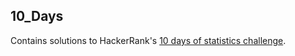 
## 10_Days
Contains solutions to HackerRank's [10 days of statistics challenge](https://www.hackerrank.com/domains/tutorials/10-days-of-statistics).

<br/>